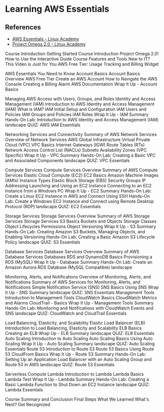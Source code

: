# Learning AWS Essentials


## References

- [AWS Essentials - Linux Academy](https://linuxacademy.com/cp/modules/view/id/241)
- [Project Omega 2.0 - Linux Academy](https://interactive.linuxacademy.com/diagrams/ProjectOmega2.html)


Course Introduction
Getting Started
Course Introduction
Project Omega 2.0!
How to Use the Interactive Guide
Course Features and Tools
New to IT? This Video is Just for You
AWS Free Tier: Usage Tracking and Billing Widget

AWS Essentials You Need to Know
Account Basics
Account Basics Overview
AWS Free Tier
Create an AWS Account
How to Navigate the AWS Console
Creating a Billing Alarm
AWS Documentation
Wrap It Up - Account Basics

Managing AWS Access with Users, Groups, and Roles
Identity and Access Management (IAM)
Introduction to AWS Identity and Access Management (IAM)
What is IAM?
IAM Initial Setup and Configuration
IAM Users and Policies
IAM Groups and Policies
IAM Roles
Wrap It Up - IAM Summary
Hands-On Lab: Introduction to AWS Identity and Access Management (IAM)
landscape
QUIZ: AWS IAM Essentials

Networking Services and Connectivity
Summary of AWS Network Services
Overview of Network Services
AWS Global Infrastructure
Virtual Private Cloud (VPC)
VPC Basics
Internet Gateways (IGW)
Route Tables (RTs)
Network Access Control List (NACLs)
Subnets
Availability Zones (VPC Specific)
Wrap It Up - VPC Summary
Hands-On Lab: Creating a Basic VPC and Associated Components
landscape
QUIZ: VPC Essentials

Compute Services
Compute Services Overview
Summary of AWS Compute Services
Elastic Cloud Compute (EC2)
EC2 Basics
Amazon Machine Images (AMIs)
Instance Types
Elastic Block Storage (EBS)
Security Groups
IP Addressing
Launching and Using an EC2 Instance
Connecting to an EC2 Instance from a Windows PC
Wrap It Up - EC2 Summary
Hands-On Lab: Create a Linux EC2 Instance in AWS and Connect Using SSH
Hands-On Lab: Create a Windows EC2 Instance and Connect using Remote Desktop Protocol (RDP)
landscape
QUIZ: EC2 Essentials

Storage Services
Storage Services Overview
Summary of AWS Storage Services
Storage Services
S3 Basics
Buckets and Objects
Storage Classes
Object Lifecycles
Permissions
Object Versioning
Wrap It Up - S3 Summary
Hands-On Lab: Creating Amazon S3 Buckets, Managing Objects, and Enabling Versioning
Hands-On Lab: Creating a Basic Amazon S3 Lifecycle Policy
landscape
QUIZ: S3 Essentials

Database Services
Database Services Overview
Summary of AWS Database Services
Databases
RDS and DynamoDB Basics
Provisioning a RDS (MySQL)
Wrap It Up - Database Summary
Hands-On Lab: Create an Amazon Aurora RDS Database (MySQL Compatible)
landscape

Monitoring, Alerts, and Notifications
Overview of Monitoring, Alerts, and Notifications
Summary of AWS Services for Monitoring, Alerts, and Notifications
Simple Notification Service (SNS)
SNS Basics
Using SNS
Wrap It Up - SNS Summary
landscape
QUIZ: SNS Essentials
Management Tools
Introduction to Management Tools
CloudWatch Basics
CloudWatch Metrics and Alarms
CloudTrail - Basics
Wrap It Up - Management Tools Summary
Hands-On Lab: Monitoring and Notifications with CloudWatch Events and SNS
landscape
QUIZ: CloudWatch and CloudTrail Essentials

Load Balancing, Elasticity, and Scalability
Elastic Load Balancer (ELB)
Introduction to Load Balancing, Elasticity and Scalability
ELB Basics
Creating an ELB
Wrap Up - ELB Summary
landscape
QUIZ: ELB Essentials
Auto Scaling
Introduction to Auto Scaling
Auto Scaling Basics
Using Auto Scaling
Wrap It Up - Auto Scaling Summary
landscape
QUIZ: Auto Scaling Essentials
Route 53
Introduction to Route 53
Route 53 Basics
Using Route 53
CloudFront Basics
Wrap It Up - Route 53 Summary
Hands-On Lab: Setting Up an Application Load Balancer with an Auto Scaling Group and Route 53 in AWS
landscape
QUIZ: Route 53 Essentials

Serverless Compute
Lambda
Introduction to Lambda
Lambda Basics
Lambda Test
Wrap It Up - Lambda Summary
Hands-On Lab: Creating a Basic Lambda Function to Shut Down an EC2 Instance
landscape
QUIZ: Lambda Essentials

Course Summary and Conclusion
Final Steps
What We Learned
What's Next?
Get Recognized
